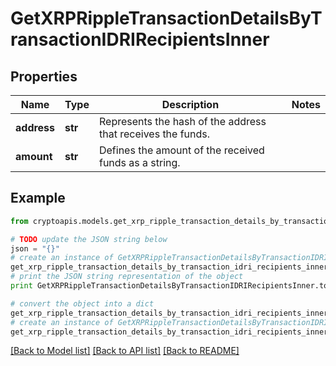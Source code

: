 # GetXRPRippleTransactionDetailsByTransactionIDRIRecipientsInner


## Properties
Name | Type | Description | Notes
------------ | ------------- | ------------- | -------------
**address** | **str** | Represents the hash of the address that receives the funds. | 
**amount** | **str** | Defines the amount of the received funds as a string. | 

## Example

```python
from cryptoapis.models.get_xrp_ripple_transaction_details_by_transaction_idri_recipients_inner import GetXRPRippleTransactionDetailsByTransactionIDRIRecipientsInner

# TODO update the JSON string below
json = "{}"
# create an instance of GetXRPRippleTransactionDetailsByTransactionIDRIRecipientsInner from a JSON string
get_xrp_ripple_transaction_details_by_transaction_idri_recipients_inner_instance = GetXRPRippleTransactionDetailsByTransactionIDRIRecipientsInner.from_json(json)
# print the JSON string representation of the object
print GetXRPRippleTransactionDetailsByTransactionIDRIRecipientsInner.to_json()

# convert the object into a dict
get_xrp_ripple_transaction_details_by_transaction_idri_recipients_inner_dict = get_xrp_ripple_transaction_details_by_transaction_idri_recipients_inner_instance.to_dict()
# create an instance of GetXRPRippleTransactionDetailsByTransactionIDRIRecipientsInner from a dict
get_xrp_ripple_transaction_details_by_transaction_idri_recipients_inner_form_dict = get_xrp_ripple_transaction_details_by_transaction_idri_recipients_inner.from_dict(get_xrp_ripple_transaction_details_by_transaction_idri_recipients_inner_dict)
```
[[Back to Model list]](../README.md#documentation-for-models) [[Back to API list]](../README.md#documentation-for-api-endpoints) [[Back to README]](../README.md)


